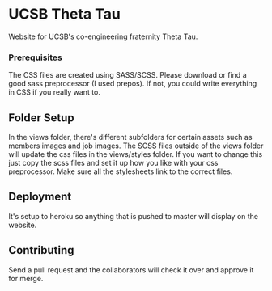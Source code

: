 # UCSB Theta Tau

Website for UCSB's co-engineering fraternity Theta Tau.


### Prerequisites

The CSS files are created using SASS/SCSS. Please download or find a good sass preprocessor (I used prepos). If not, you could write everything in CSS if you really want to.

## Folder Setup

In the views folder, there's different subfolders for certain assets such as members images and job images. The SCSS files outside of the views folder will update the css files in the views/styles folder. If you want to change this just copy the scss files and set it up how you like with your css preprocessor. Make sure all the stylesheets link to the correct files.

## Deployment

It's setup to heroku so anything that is pushed to master will display on the website.

## Contributing

Send a pull request and the collaborators will check it over and approve it for merge.
